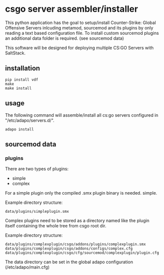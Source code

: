 # csgo server assembler/installer

This python application has the goal to setup/install Counter-Strike: Global Offensive Servers inlcuding metamod, sourcemod and its plugins by only reading a text based configuration file.
To install custom sourcemod plugins an additional data folder is required. (see sourcemod data)

This software will be designed for deploying multiple CS:GO Servers with SaltStack.

## installation

    pip install vdf
    make
    make install

## usage

The following command will assemble/install all cs:go servers configured in "/etc/adapo/servers.d/".

    adapo install

## sourcemod data
### plugins
There are two types of plugins:
 - simple
 - complex

For a simple plugin only the compiled .smx plugin binary is needed. simple.

Example directory structure:

    data/plugins/simpleplugin.smx

Complex plugins need to be stored as a directory named like the plugin itself containing the whole tree from csgo root dir.

Example directory structure:

    data/plugins/complexplugin/csgo/addons/plugins/complexplugin.smx
    data/plugins/complexplugin/csgo/addons/configs/complex.cfg
    data/plugins/complexplugin/csgo/cfg/sourcemod/complexplugin/plugin.cfg

The data directory can be set in the global adapo configuration (/etc/adapo/main.cfg)

